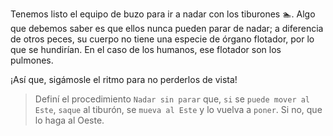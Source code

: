 <gs-attire attire-url="https://raw.githubusercontent.com/MumukiProject/mumuki-guia-gobstones-funciones-kids/master/assets/attires/config_1551902332080.json"></gs-attire>

<gs-toolbox toolbox-url="https://raw.githubusercontent.com/MumukiProject/mumuki-guia-gobstones-funciones-kids/master/assets/toolbox_1551905923507.xml"></gs-toolbox>

Tenemos listo el equipo de buzo para ir a nadar con los tiburones :swimmer:. Algo que debemos saber es que ellos nunca pueden parar de nadar; a diferencia de otros peces, su cuerpo no tiene una especie de órgano flotador, por lo que se hundirían. En el caso de los humanos, ese flotador son los pulmones. 

¡Así que, sigámosle el ritmo para no perderlos de vista!

> Definí el procedimiento `Nadar sin parar` que, `si` se `puede mover al Este`, `saque` al tiburón, se `mueva al Este` y lo vuelva a `poner`. Si no, que lo haga al Oeste.
